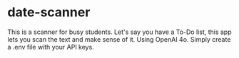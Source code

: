 # date-scanner

This is a scanner for busy students. Let's say you have a To-Do list, this app lets you scan the text and make sense of it. Using OpenAI 4o. Simply create a .env file with your API keys.
